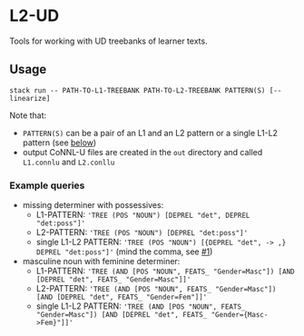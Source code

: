 # L2-UD
Tools for working with UD treebanks of learner texts.

## Usage
```
stack run -- PATH-TO-L1-TREEBANK PATH-TO-L2-TREEBANK PATTERN(S) [--linearize]
```

Note that:

- `PATTERN(S)` can be a pair of an L1 and an L2 pattern or a single L1-L2 pattern (see [below](#example-queries))
- output CoNNL-U files are created in the `out` directory and called `L1.connlu` and `L2.conllu`

### Example queries

- missing determiner with possessives:
  - L1-PATTERN: `'TREE (POS "NOUN") [DEPREL "det", DEPREL "det:poss"]'`
  - L2-PATTERN: `'TREE (POS "NOUN") [DEPREL "det:poss"]'`
  - single L1-L2 PATTERN: `'TREE (POS "NOUN") [{DEPREL "det", -> ,} DEPREL "det:poss"]'` (mind the comma, see [#1](https://github.com/harisont/L2-UD/issues/1))
- masculine noun with feminine determiner:
  - L1-PATTERN: `'TREE (AND [POS "NOUN", FEATS_ "Gender=Masc"]) [AND [DEPREL "det", FEATS_ "Gender=Masc"]]'`
  - L2-PATTERN: `'TREE (AND [POS "NOUN", FEATS_ "Gender=Masc"]) [AND [DEPREL "det", FEATS_ "Gender=Fem"]]'`
  - single L1-L2 PATTERN: `'TREE (AND [POS "NOUN", FEATS_ "Gender=Masc"]) [AND [DEPREL "det", FEATS_ "Gender={Masc->Fem}"]]'`
